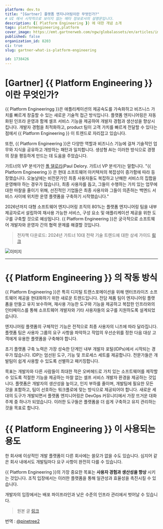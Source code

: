 ```yaml
---
platform: dev.to
title: "[Gartner] 플랫폼 엔지니어링이란 무엇인가?"
# UI 에서 시작적으로 보이지 않는 메타 정보로서의 설명문입니다.
description: {{ Platform Engineering }} 에 대한 개념 소개
tags: platformengineering,platform
cover_image: https://emt.gartnerweb.com/ngw/globalassets/en/articles/images/diagram-of-platform-engineering.png?_gl=1*c8foib*_ga*NDMyMzYzMDI3LjE3MDUyNDU1MjM.*_ga_R1W5CE5FEV*MTcwNTg4Mjk4My40LjEuMTcwNTg4Mjk5Ny40Ni4wLjA.
published: false
organization_id: 8203
ci: true
slug: gartner-what-is-platform-engineering

id: 1738426
---
```


# [Gartner] {{ Platform Engineering }} 이란 무엇인가?

{{ Platform Engineeringg }}은 애플리케이션의 제공속도를 가속화하고 비즈니스 가치를 빠르게 창출할 수 있는 새로운 기술적 접근 방식입니다.
플랫폼 엔지니어링은 자동화된 인프라 운영과 함께 셀프 서비스 기능을 제공하여 개발자 경험과 생산성을 향상시킵니다. 개발자 경험을 최적화하고, product 팀이 고객 가치를 빠르게 전달할 수 있다는 점에서 {{ Platform Engineering }} 이 트렌드로 자리잡고 있습니다.

또한, {{ Platform Engineering }}은 다양한 역할과 비즈니스 기능에 걸쳐 기술적인 업무와 지식을 공유하고 개방하는 패턴과 일치합니다. 생성형 AI는 이러한 방식으로 경쟁의 장을 평등하게 만드는 데 도움을 주었습니다.

가트너의 VP 분석가인 [폴 델로리](https://www.gartner.com/en/experts/paul-delory)(Paul Delory. 가트너 VP 분석가)는 말합니다. "{{ Platform Engineering }} 은 현대 소프트웨어 아키텍처의 복잡성이 증가함에 따라 등장했습니다. 오늘날에는 비전문가인 최종 사용자들도 복잡하고 난해한 서비스의 집합을 운영해야 하는 경우가 많습니다, 최종 사용자를 돕고, 그들이 수행하는 가치 있는 업무에 대한 마찰을 줄이기 위해, 선진적인 기업들은 최종 사용자와 그들이 의존하는 백엔드 서비스 사이에 위치한 운영 플랫폼을 구축하기 시작했습니다."

2026년까지 대형 소프트웨어 엔지니어링 조직의 80%는 플랫폼 엔지니어링 팀을 내부 제공자로서 설립하여 재사용 가능한 서비스, 구성 요소 및 애플리케이션 제공을 위한 도구를 구축할 것으로 예상됩니다. {{ Platform Engineering }}은 궁극적으로 소프트웨어 개발자와 운영자 간의 협력 문제를 해결할 것입니다.

> 전자책 다운로드: 2024년 가트너 10대 전략 기술 트렌드에 대한 상세 가이드
> [링크](https://www.gartner.com/en/information-technology/insights/top-technology-trends)

![이미지](https://i.imgur.com/AIcX2Ck.png)

---

# {{ Platform Engineering }} 의 작동 방식

{{ Platform Engineering }}은 특히 디지털 트랜스포메이션을 위해 엔터프라이즈 소프트웨어 제공을 현대화하기 위한 새로운 트렌드입니다. 전담 제품 팀이 엔지니어링 플랫폼을 만들고 유지 보수하며, 재사용 가능한 도구와 기능을 제공하고 복잡한 인프라와의 인터페이스를 통해 소프트웨어 개발자와 기타 사용자들의 요구를 지원하도록 설계되었습니다.

엔지니어링 플랫폼의 구체적인 기능은 전적으로 최종 사용자의 니즈에 따라 달라집니다. 플랫폼 팀은 사용자 그룹의 요구 사항을 파악하고 작업의 우선순위를 정한 다음 대상 고객에게 유용한 플랫폼을 구축해야 합니다.

초기 플랫폼 구축 노력은 가장 성숙한 단계인 내부 개발자 포털(IDPs)에서 시작되는 경우가 많습니다. IDP는 엄선된 도구, 기능 및 프로세스 세트를 제공합니다. 전문가들은 개발팀이 쉽게 사용할 수 있도록 선별하고 패키징합니다.

목표는 개발자와 다른 사람들이 최대한 적은 오버헤드로 가치 있는 소프트웨어를 제작할 수 있도록 적절한 기능을 제공하는 마찰 없는 셀프 서비스 개발자 환경을 제공하는 것입니다. 플랫폼은 개발자의 생산성을 높이고, 인지 부하를 줄이며, 개발팀에 필요한 모든 것을 포함하고, 팀이 선호하는 워크플로에 맞는 방식으로 제공되어야 합니다.
새로운 세대의 도구가 개발되면서 플랫폼 엔지니어링은 DevOps 커뮤니티에서 가장 뜨거운 대화 주제 중 하나가 되었습니다. 이러한 도구들은 플랫폼을 더 쉽게 구축하고 유지 관리하는 것을 목표로 합니다.

# {{ Platform Engineering }} 이 사용되는 용도

한 회사에 이상적인 개발 플랫폼이 다른 회사에는 쓸모가 없을 수도 있습니다. 심지어 같은 회사 내에서도 개발팀마다 요구 사항이 완전히 다를 수 있습니다.

{{ Platform Engineering }}의 가장 중요한 목표는 **사용자 경험과 생산성을 향상** 시키는 것입니다. 조직 입장에서는 이러한 플랫폼을 통해 일관성과 효율성을 촉진시킬 수 있습니다.

개발자의 입장에서는 배포 파이프라인과 낮은 수준의 인프라 관리에서 벗어날 수 있습니다.

> 원본 글 [링크](https://www.gartner.com/en/articles/what-is-platform-engineering)

번역 : [@pinetree2](https://github.com/pinetree2)
